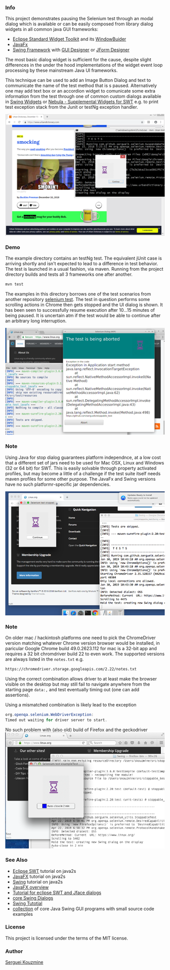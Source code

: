 ### Info

This project demonstrates pausing the Selenium test through an modal dialog which is available or can be easily composed from library dialog widgets in all common java GUI frameworks:
  * [Eclipse Standard Widget Toolkit](https://www.eclipse.org/swt/) and its [WindowBuider](https://www.eclipse.org/windowbuilder/)
  * [JavaFx](https://openjfx.io/)
  * [Swing Framework](https://docs.oracle.com/javase/8/docs/api/index.html?javax/swing/package-summary.html) with [GUI Designer](https://marketplace.eclipse.org/content/jformdesigner-swing-gui-designer#group-screenshots) or [JForm Designer](https://www.formdev.com/jformdesigner/download/)

The most basic dialog widget is sufficient for the cause, despite slight differences in the under the hood implementations of the widget event loop processing by these mainstream Java UI frameworks.

This technique can be used to add an Image Button Dialog and text to communicate  the name of the test method that is s paused. Alternatively one may add text box or an accordion widget to comunicate some extra information from the test through one of common custom dialogs available in [Swing Widgets](https://github.com/eugener/oxbow) or [Nebula - Supplemental Widgets for SWT](https://github.com/eclipse/nebula) e.g. to print test exception stack from the Junit or testNg exception handler.

![icon](https://github.com/sergueik/stoppable_test/blob/master/screenshots/capture_stopped_test-swt.png)

### Demo
The  example directory contains an testNg test. The equivalent jUnit case is arriving shortly and isn't expected to lead to a difference in test behavior.
The test is launched in a usual fashion, via maven. Running from the project directory builds and tests all 3 frameworks one after another.
```cmd
mvn test
```
The examples in this directory borrows one of the test scenarios from another repository [selenium test](https://github.com/sergueik/selenium_tests). The test in question performs some scrolling actions in Chrome then gets stopped and the UI dialog is shown. It has been seen to successfully resume execution after 10...15 minutes of being paused. It is uncertain atm if the test would be able to continue after an arbitrary long interruption.

![icon](https://github.com/sergueik/stoppable_test/blob/master/screenshots/capture_stopped_test-javafx.png)

### Note

Using Java for stop dialog guarantees platform independnce,
at a low cost that a different set of jars need to be used for Mac OSX, Linux and Windows (32 or 64 bit) for SWT.
This is easily solvable through property activated profiles, but may become a little of a challenge if the test suite itself needs maven profiles for some other purpose.
The JavaFx and Swing versions have no such platformr-specific jar dependencies.

![icon](https://github.com/sergueik/stoppable_test/blob/master/screenshots/capture_stopped_test-swing.png)

### Note

On older mac / hackintosh platforms one need to pick the ChromeDriver version matching whatever Chrome version browser would be installed, in paricular
Google Chrome build 49.0.2623.112
for mac is a 32-bit app and requires a 32 bit chromdriver build 22  to even work.
The supported versions are always listed in the `notes.txt` e.g.
```sh
https://chromedriver.storage.googleapis.com/2.22/notes.txt
```

Using the correct combination allows driver to at least make the browser visible on the desktop but may still fail to navigate anywhere
from the starting page `data:,` and test eventually timing out (one can add assertions).

Using a mismatched combination is likely lead to the exception
```java
org.openqa.selenium.WebDriverException:
Timed out waiting for driver server to start.
```
No such problem with (also old) build of Firefox and the geckodriver
![icon](https://github.com/sergueik/stoppable_test/blob/master/screenshots/capture_stopped_test-swing_hackintosh.png)

### See Also
  * [Eclipse SWT](http://www.java2s.com/Tutorial/Java/0280__SWT/Catalog0280__SWT.htm) tutorial on java2s
  * [JavaFX](http://www.java2s.com/Tutorials/Java/JavaFX/index.htm) tutorial on java2s
  * [Swing](http://www.java2s.com/Tutorial/Java/0240__Swing/Catalog0240__Swing.htm) tutorial on java2s
  * [JavaFX overview](https://docs.oracle.com/javase/8/javafx/get-started-tutorial/jfx-overview.htm)
  * [Tutorial for eclipse SWT and Jface dialogs](http://www.vogella.com/tutorials/EclipseDialogs/article.html)
  * [core Swing Dialogs](https://docs.oracle.com/javase/tutorial/uiswing/components/dialog.html)
  * [Swing Tutotial](http://zetcode.com/tutorials/javaswingtutorial/)
  * [collection](https://github.com/aterai/java-swing-tips) of core Java Swing GUI programs with small source code examples

### License
This project is licensed under the terms of the MIT license.

### Author
[Serguei Kouzmine](kouzmine_serguei@yahoo.com)
